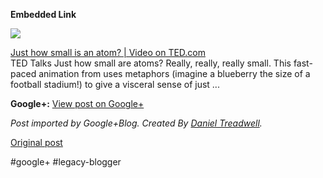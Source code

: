 <!--
date: '2012-04-26'
published: true
slug: 2012-04-embedded-link-just-how-small-is-atom
time_to_read: 5
title: ''
-->

**Embedded Link**

  

![](https://images0-focus-opensocial.googleusercontent.com/gadgets/proxy?container=focus&gadget=a&resize_h=100&url=http%3A%2F%2Fimages.ted.com%2Fimages%2Fted%2F3c5676c9e0d2e5e92bc3307f2c394266e1d63b26_389x292.jpg)

  
 [Just how small is an atom? | Video on TED.com](https://www.ted.com/talks/just_how_small_is_an_atom.html?source=google_plusone)  
 TED Talks Just how small are atoms? Really, really, really small. This fast-paced animation from uses metaphors (imagine a blueberry the size of a football stadium!) to give a visceral sense of just ...

**Google+:** [View post on Google+](https://plus.google.com/103392016560023386646/posts/YWjBdCcyKZf)

  
  
*Post imported by Google+Blog. Created By [Daniel Treadwell](http://minimali.se/).*

[Original post](https://ysfk.blogspot.com/2012/04/embedded-link-just-how-small-is-atom.html)

#google+ #legacy-blogger 
